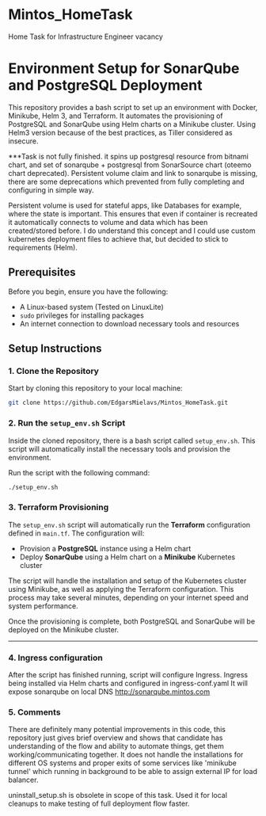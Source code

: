 # Mintos_HomeTask
Home Task for Infrastructure Engineer vacancy

# Environment Setup for SonarQube and PostgreSQL Deployment

This repository provides a bash script to set up an environment with Docker, Minikube, Helm 3, and Terraform. It automates the provisioning of PostgreSQL and SonarQube using Helm charts on a Minikube cluster.
Using Helm3 version because of the best practices, as Tiller considered as insecure.

***Task is not fully finished. it spins up postgresql resource from bitnami chart, and set of sonarqube + postgresql from SonarSource chart (oteemo chart deprecated).
Persistent volume claim and link to sonarqube is missing, there are some deprecations which prevented from fully completing and configuring in simple way.

Persistent volume is used for stateful apps, like Databases for example, where the state is important. 
This ensures that even if container is recreated it automatically connects to volume and data which has been created/stored before.
I do understand this concept and I could use custom kubernetes deployment files to achieve that, but decided to stick to requirements (Helm).

## Prerequisites

Before you begin, ensure you have the following:

- A Linux-based system (Tested on LinuxLite)
- `sudo` privileges for installing packages
- An internet connection to download necessary tools and resources

## Setup Instructions

### 1. Clone the Repository

Start by cloning this repository to your local machine:

```bash
git clone https://github.com/EdgarsMielavs/Mintos_HomeTask.git
```
### 2. Run the `setup_env.sh` Script

Inside the cloned repository, there is a bash script called `setup_env.sh`. This script will automatically install the necessary tools and provision the environment.

Run the script with the following command:

```bash
./setup_env.sh
```

### 3. Terraform Provisioning

The `setup_env.sh` script will automatically run the **Terraform** configuration defined in `main.tf`. The configuration will:

- Provision a **PostgreSQL** instance using a Helm chart
- Deploy **SonarQube** using a Helm chart on a **Minikube** Kubernetes cluster

The script will handle the installation and setup of the Kubernetes cluster using Minikube, as well as applying the Terraform configuration. This process may take several minutes, depending on your internet speed and system performance.

Once the provisioning is complete, both PostgreSQL and SonarQube will be deployed on the Minikube cluster.

---

### 4. Ingress configuration

After the script has finished running, script will configure Ingress.
Ingress being installed via Helm charts and configured in ingress-conf.yaml
It will expose sonarqube on local DNS http://sonarqube.mintos.com

### 5. Comments
There are definitely many potential improvements in this code, this repository just gives brief overview and shows that candidate has understanding of the flow and ability to automate things, get them working/communicating together. It does not handle the installations for different OS systems and proper exits of some services like 'minikube tunnel' which running in background to be able to assign external IP for load balancer.

uninstall_setup.sh is obsolete in scope of this task. Used it for local cleanups to make testing of full deployment flow faster.
